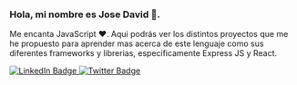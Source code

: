 ### Hola, mi nombre es Jose David 👋.

Me encanta JavaScript ❤️. Aqui podrás ver los distintos proyectos que me he propuesto para aprender mas acerca de este lenguaje como sus diferentes frameworks y librerias, especificamente Express JS y React.


  <div id="badges">
    <a href="https://www.linkedin.com/in/josedavidrivas/">
      <img src="https://img.shields.io/badge/LinkedIn-blue?style=for-the-badge&logo=linkedin&logoColor=white" alt="LinkedIn Badge"/>
    </a>
    <a href="https://www.upwork.com/freelancers/~01ec34398bf3523bb0">
      <img src="https://img.shields.io/badge/Upwork-brightgreen?style=for-the-badge&logo=upwork&logoColor=white" alt="Twitter Badge"/>
    </a>
  </div>
  


